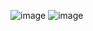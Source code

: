 ![image](https://github.com/apurvabangali/TruAd-task/assets/107414864/fe89657a-c898-42c4-96c4-0360e6dcc678)
![image](https://github.com/apurvabangali/TruAd-task/assets/107414864/5cd52935-8269-4506-847c-50b3422e82be)
